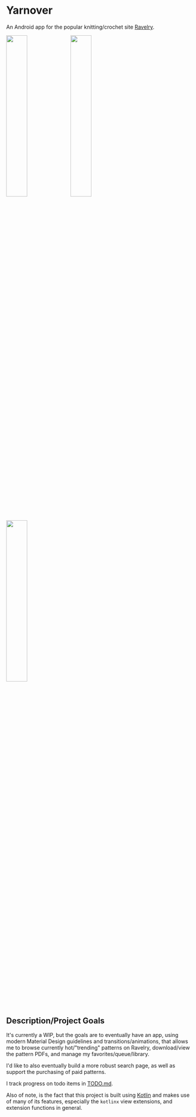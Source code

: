 # Yarnover 
An Android app for the popular knitting/crochet site [Ravelry](http://www.ravelry.com/).

<img src="https://github.com/kengorab/Yarnover/blob/master/screenshots/2017-03-25/hot-right-now.png" width="33.3%"> <img src="https://github.com/kengorab/Yarnover/blob/master/screenshots/2017-03-25/library.png" width="33.3%"> <img src="https://github.com/kengorab/Yarnover/blob/master/screenshots/2017-03-25/pattern-details.png" width="33.3%">

## Description/Project Goals
It's currently a WIP, but the goals are to eventually have an app, using modern Material Design guidelines and transitions/animations, that allows me to browse currently hot/"trending" patterns on Ravelry, download/view the pattern PDFs, and manage my favorites/queue/library.

I'd like to also eventually build a more robust search page, as well as support the purchasing of paid patterns.

I track progress on todo items in [TODO.md](https://github.com/kengorab/Yarnover/blob/master/TODO.md).

Also of note, is the fact that this project is built using [Kotlin](https://kotlinlang.org/) and makes use of many of its features, especially the `kotlinx` view extensions, and extension functions in general.

